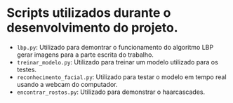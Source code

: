 # Scripts utilizados durante o desenvolvimento do projeto.

- `lbp.py`: Utilizado para demontrar o funcionamento do algoritmo LBP gerar imagens para a parte escrita do trabalho.
- `treinar_modelo.py`: Utilizado para treinar um modelo utilizado para os testes.
- `reconhecimento_facial.py`: Utilizado para testar o modelo em tempo real usando a webcam do computador.
- `encontrar_rostos.py`: Utilizado para demonstrar o haarcascades.
